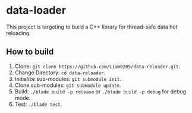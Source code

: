# data-loader

This project is targeting to build a C++ library for thread-safe data hot reloading.

## How to build

1. Clone: `git clone https://github.com/Liam0205/data-reloader.git`.
2. Change Directory: `cd data-reloader`.
3. Initialize sub-modules: `git submodule init`.
4. Clone sub-modules: `git submodule update`.
5. Build: `./blade build -p release` or `./blade build -p debug` for debug mode.
6. Test: `./blade test`.
